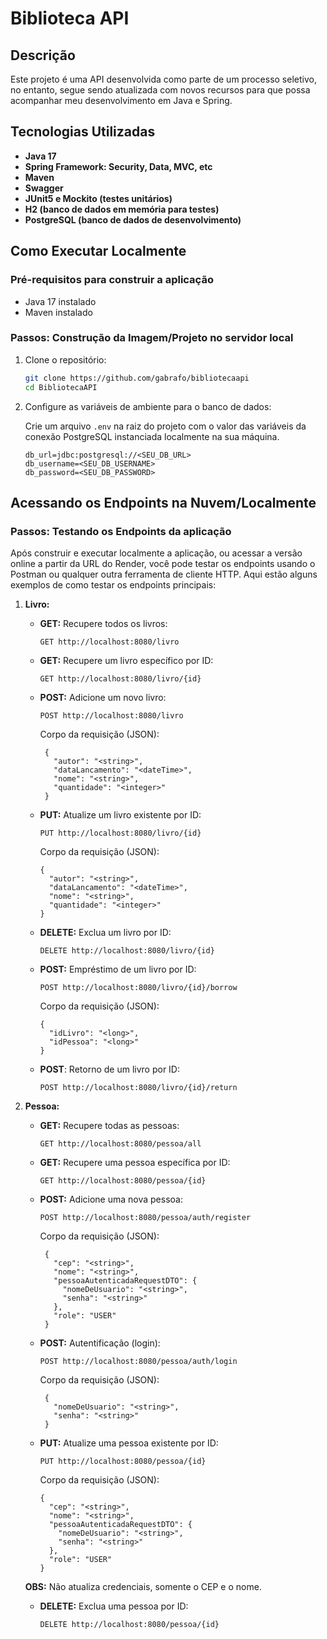 # Biblioteca API

## Descrição

Este projeto é uma API desenvolvida como parte de um processo seletivo, no entanto, segue sendo atualizada com novos recursos para que possa acompanhar meu desenvolvimento em Java e Spring.

## Tecnologias Utilizadas

- **Java 17**
- **Spring Framework: Security, Data, MVC, etc**
- **Maven**
- **Swagger**
- **JUnit5 e Mockito (testes unitários)**
- **H2 (banco de dados em memória para testes)**
- **PostgreSQL (banco de dados de desenvolvimento)**

## Como Executar Localmente

### Pré-requisitos para construir a aplicação

- Java 17 instalado
- Maven instalado

### Passos: Construção da Imagem/Projeto no servidor local

1. Clone o repositório:

    ```bash
    git clone https://github.com/gabrafo/bibliotecaapi
    cd BibliotecaAPI
    ```

2. Configure as variáveis de ambiente para o banco de dados:

    Crie um arquivo `.env` na raiz do projeto com o valor das variáveis da conexão PostgreSQL instanciada localmente na sua máquina.

    ```env
    db_url=jdbc:postgresql://<SEU_DB_URL>
    db_username=<SEU_DB_USERNAME>
    db_password=<SEU_DB_PASSWORD>
    ```

 ## Acessando os Endpoints na Nuvem/Localmente

 ### Passos: Testando os Endpoints da aplicação

Após construir e executar localmente a aplicação, ou acessar a versão online a partir da URL do Render, você pode testar os endpoints usando o Postman ou qualquer outra ferramenta de cliente HTTP. Aqui estão alguns exemplos de como testar os endpoints principais:

1. **Livro:**
   - **GET:** Recupere todos os livros:
       ```
       GET http://localhost:8080/livro
       ```

   - **GET:** Recupere um livro específico por ID:
       ```
       GET http://localhost:8080/livro/{id}
       ```
       
    - **POST:** Adicione um novo livro:
        ```
        POST http://localhost:8080/livro
        ```
        
        Corpo da requisição (JSON):
       ```
        {
          "autor": "<string>",
          "dataLancamento": "<dateTime>",
          "nome": "<string>",
          "quantidade": "<integer>"
        }
       ```
    
    - **PUT:** Atualize um livro existente por ID:
        ```
        PUT http://localhost:8080/livro/{id}
        ```
    
        Corpo da requisição (JSON):
        ```
        {
          "autor": "<string>",
          "dataLancamento": "<dateTime>",
          "nome": "<string>",
          "quantidade": "<integer>"
        }
        ```
    
    - **DELETE:** Exclua um livro por ID:
        ```
        DELETE http://localhost:8080/livro/{id}
        ```
    
    - **POST:** Empréstimo de um livro por ID:
        ```
        POST http://localhost:8080/livro/{id}/borrow
        ```
    
        Corpo da requisição (JSON):
        ```
        {
          "idLivro": "<long>",
          "idPessoa": "<long>"
        }
        ```
    
    - **POST**: Retorno de um livro por ID:
        ```
        POST http://localhost:8080/livro/{id}/return
        ```

2. **Pessoa:**
   - **GET:** Recupere todas as pessoas:
       ```
       GET http://localhost:8080/pessoa/all
       ```

   - **GET:** Recupere uma pessoa específica por ID:
       ```
       GET http://localhost:8080/pessoa/{id}
       ```

   - **POST:** Adicione uma nova pessoa:
       ```
       POST http://localhost:8080/pessoa/auth/register
       ```

       Corpo da requisição (JSON):
       ```
        {
          "cep": "<string>",
          "nome": "<string>",
          "pessoaAutenticadaRequestDTO": {
            "nomeDeUsuario": "<string>",
            "senha": "<string>"
          },
          "role": "USER"
        }
       ```

   - **POST:** Autentificação (login):
       ```
       POST http://localhost:8080/pessoa/auth/login
       ```

       Corpo da requisição (JSON):
       ```
        {
          "nomeDeUsuario": "<string>",
          "senha": "<string>"
        }
       ```
           
    - **PUT:** Atualize uma pessoa existente por ID:
        ```
        PUT http://localhost:8080/pessoa/{id}
        ```
    
        Corpo da requisição (JSON):
        ```
        {
          "cep": "<string>",
          "nome": "<string>",
          "pessoaAutenticadaRequestDTO": {
            "nomeDeUsuario": "<string>",
            "senha": "<string>"
          },
          "role": "USER"
        }
        ```
    **OBS:** Não atualiza credenciais, somente o CEP e o nome.

   - **DELETE:** Exclua uma pessoa por ID:
       ```
       DELETE http://localhost:8080/pessoa/{id}
       ```
